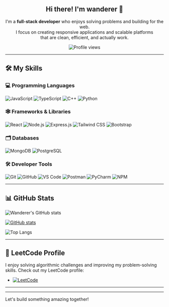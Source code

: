 <h2 align="center">Hi there! I'm wanderer 👋</h2>

<p align="center">
  I'm a <strong>full-stack developer</strong> who enjoys solving problems and building for the web.<br/>
  I focus on creating responsive applications and scalable platforms<br/>
  that are clean, efficient, and actually work.<br/>
</p>

<p align="center">
  <img src="https://komarev.com/ghpvc/?username=wanderer00a1&style=flat" alt="Profile views"/>
</p>



---

## 🛠️ My Skills

### 💻 Programming Languages
![JavaScript](https://img.shields.io/badge/JavaScript-F7DF1E?style=for-the-badge&logo=javascript&logoColor=black)
![TypeScript](https://img.shields.io/badge/TypeScript-007ACC?style=for-the-badge&logo=typescript&logoColor=white)
![C++](https://img.shields.io/badge/C++-00599C?style=for-the-badge&logo=c%2B%2B&logoColor=white)
![Python](https://img.shields.io/badge/Python-3776AB?style=for-the-badge&logo=python&logoColor=white)


### 🕸️ Frameworks & Libraries
![React](https://img.shields.io/badge/React-61DAFB?style=for-the-badge&logo=react&logoColor=black)
![Node.js](https://img.shields.io/badge/Node.js-339933?style=for-the-badge&logo=nodedotjs&logoColor=white)
![Express.js](https://img.shields.io/badge/Express.js-000000?style=for-the-badge&logo=express&logoColor=white)
![Tailwind CSS](https://img.shields.io/badge/Tailwind_CSS-38B2AC?style=for-the-badge&logo=tailwind-css&logoColor=white)
![Bootstrap](https://img.shields.io/badge/Bootstrap-563D7C?style=for-the-badge&logo=bootstrap&logoColor=white)


### 🗂️ Databases
![MongoDB](https://img.shields.io/badge/MongoDB-47A248?style=for-the-badge&logo=mongodb&logoColor=white)
![PostgreSQL](https://img.shields.io/badge/PostgreSQL-336791?style=for-the-badge&logo=postgresql&logoColor=white)

### 🛠️ Developer Tools
![Git](https://img.shields.io/badge/Git-F05032?style=for-the-badge&logo=git&logoColor=white)
![GitHub](https://img.shields.io/badge/GitHub-181717?style=for-the-badge&logo=github&logoColor=white)
![VS Code](https://img.shields.io/badge/Visual_Studio_Code-0078D4?style=for-the-badge&logo=visualstudiocode&logoColor=white)
![Postman](https://img.shields.io/badge/Postman-FF6C37?style=for-the-badge&logo=postman&logoColor=white)
![PyCharm](https://img.shields.io/badge/PyCharm-000000?style=for-the-badge&logo=pycharm&logoColor=white)
![NPM](https://img.shields.io/badge/NPM-CB3837?style=for-the-badge&logo=npm&logoColor=white)

---

## 📊 GitHub Stats

![Wanderer's GitHub stats](https://github-readme-stats.vercel.app/api?username=wanderer00a1&show_icons=true&theme=radical)  

[![GitHub stats](https://github-readme-stats.vercel.app/api?username=wanderer00a1&show_icons=true&theme=dark&hide_border=true)](https://github.com/anuraghazra/github-readme-stats)

![Top Langs](https://github-readme-stat-gules.vercel.app/api/top-langs/?username=wanderer00a1&count_private=true&theme=dark&layout=compact&cache_seconds=1)



---
## 🧩 LeetCode Profile

I enjoy solving algorithmic challenges and improving my problem-solving skills. Check out my LeetCode profile:

- [![LeetCode](https://img.shields.io/badge/LeetCode-FFA116?style=for-the-badge&logo=leetcode&logoColor=black)](https://leetcode.com/u/wanderer00a1/)

---





---

Let's build something amazing together!

